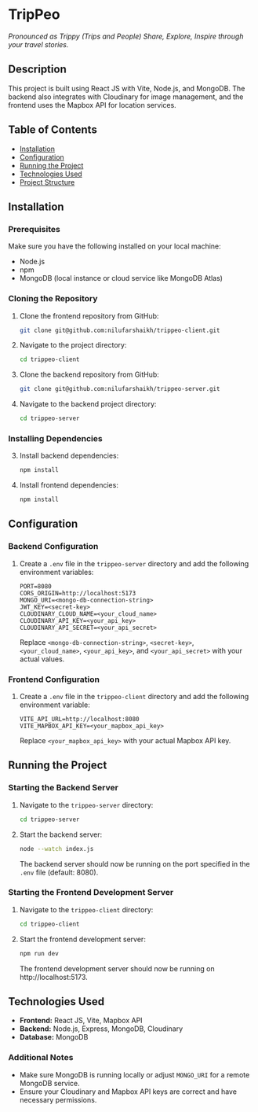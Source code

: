 # TripPeo

_Pronounced as Trippy (Trips and People)_
_Share, Explore, Inspire through your travel stories._

## Description

This project is built using React JS with Vite, Node.js, and MongoDB. The backend also integrates with Cloudinary for image management, and the frontend uses the Mapbox API for location services.

## Table of Contents

- [Installation](#installation)
- [Configuration](#configuration)
- [Running the Project](#running-the-project)
- [Technologies Used](#technologies-used)
- [Project Structure](#project-structure)

## Installation

### Prerequisites

Make sure you have the following installed on your local machine:

- Node.js
- npm
- MongoDB (local instance or cloud service like MongoDB Atlas)

### Cloning the Repository

1. Clone the frontend repository from GitHub:

   ```sh
   git clone git@github.com:nilufarshaikh/trippeo-client.git
   ```

2. Navigate to the project directory:

   ```sh
   cd trippeo-client
   ```

3. Clone the backend repository from GitHub:

   ```sh
   git clone git@github.com:nilufarshaikh/trippeo-server.git
   ```

4. Navigate to the backend project directory:

   ```sh
   cd trippeo-server
   ```

### Installing Dependencies

3. Install backend dependencies:

   ```sh
   npm install
   ```

4. Install frontend dependencies:

   ```sh
   npm install
   ```

## Configuration

### Backend Configuration

1. Create a `.env` file in the `trippeo-server` directory and add the following environment variables:

   ```plaintext
   PORT=8080
   CORS_ORIGIN=http://localhost:5173
   MONGO_URI=<mongo-db-connection-string>
   JWT_KEY=<secret-key>
   CLOUDINARY_CLOUD_NAME=<your_cloud_name>
   CLOUDINARY_API_KEY=<your_api_key>
   CLOUDINARY_API_SECRET=<your_api_secret>
   ```

   Replace `<mongo-db-connection-string>`, `<secret-key>`, `<your_cloud_name>`, `<your_api_key>`, and `<your_api_secret>` with your actual values.

### Frontend Configuration

1. Create a `.env` file in the `trippeo-client` directory and add the following environment variable:

   ```plaintext
   VITE_API_URL=http://localhost:8080
   VITE_MAPBOX_API_KEY=<your_mapbox_api_key>
   ```

   Replace `<your_mapbox_api_key>` with your actual Mapbox API key.

## Running the Project

### Starting the Backend Server

1. Navigate to the `trippeo-server` directory:

   ```sh
   cd trippeo-server
   ```

2. Start the backend server:

   ```sh
   node --watch index.js
   ```

   The backend server should now be running on the port specified in the `.env` file (default: 8080).

### Starting the Frontend Development Server

1. Navigate to the `trippeo-client` directory:

   ```sh
   cd trippeo-client
   ```

2. Start the frontend development server:

   ```sh
   npm run dev
   ```

   The frontend development server should now be running on http://localhost:5173.

## Technologies Used

- **Frontend:** React JS, Vite, Mapbox API
- **Backend:** Node.js, Express, MongoDB, Cloudinary
- **Database:** MongoDB

### Additional Notes

- Make sure MongoDB is running locally or adjust `MONGO_URI` for a remote MongoDB service.
- Ensure your Cloudinary and Mapbox API keys are correct and have necessary permissions.
